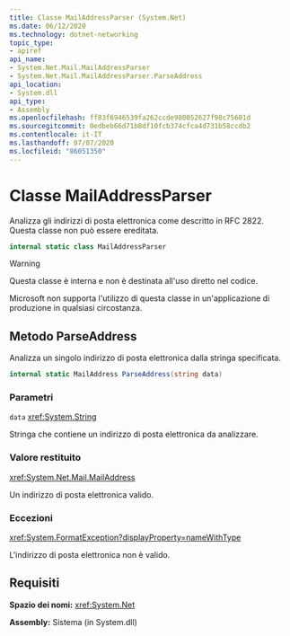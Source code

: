 ```yaml
---
title: Classe MailAddressParser (System.Net)
ms.date: 06/12/2020
ms.technology: dotnet-networking
topic_type:
- apiref
api_name:
- System.Net.Mail.MailAddressParser
- System.Net.Mail.MailAddressParser.ParseAddress
api_location:
- System.dll
api_type:
- Assembly
ms.openlocfilehash: ff83f6946539fa262ccde980052627f98c75601d
ms.sourcegitcommit: 0edbeb66d71b8df10fcb374cfca4d731b58ccdb2
ms.contentlocale: it-IT
ms.lasthandoff: 07/07/2020
ms.locfileid: "86051350"
---
```

# <a name="mailaddressparser-class"></a>Classe MailAddressParser

Analizza gli indirizzi di posta elettronica come descritto in RFC 2822. Questa classe non può essere ereditata.

```csharp
internal static class MailAddressParser
```

> [!WARNING]
> Questa classe è interna e non è destinata all'uso diretto nel codice.
>
> Microsoft non supporta l'utilizzo di questa classe in un'applicazione di produzione in qualsiasi circostanza.

## <a name="parseaddress-method"></a>Metodo ParseAddress

Analizza un singolo indirizzo di posta elettronica dalla stringa specificata.

```csharp
internal static MailAddress ParseAddress(string data)
```

### <a name="parameters"></a>Parametri

`data` <xref:System.String>

Stringa che contiene un indirizzo di posta elettronica da analizzare.

### <a name="return-value"></a>Valore restituito

<xref:System.Net.Mail.MailAddress>

Un indirizzo di posta elettronica valido.

### <a name="exceptions"></a>Eccezioni

<xref:System.FormatException?displayProperty=nameWithType>

L'indirizzo di posta elettronica non è valido.

## <a name="requirements"></a>Requisiti

**Spazio dei nomi:** <xref:System.Net>

**Assembly:** Sistema (in System.dll)
